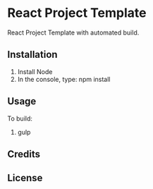# React Project Template

React Project Template with automated build.

## Installation

1. Install Node
2. In the console, type: npm install

## Usage

To build:

1. gulp

## Credits

## License

